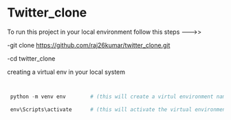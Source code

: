 # Twitter_clone

To run this project in your local environment follow this steps --->>
  
  -git clone https://github.com/raj26kumar/twitter_clone.git 
  
  -cd twitter_clone

 creating a virtual env in your local system
```python


 python -m venv env        # (this will create a virtul environment named env in your project directory )
 
 env\Scripts\activate      # (this will activate the virtual environment  )```
